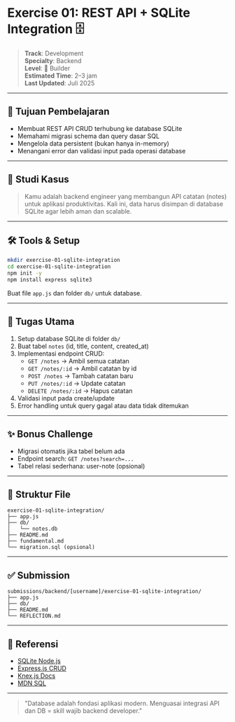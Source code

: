 # Exercise 01: REST API + SQLite Integration 🗄️

> **Track**: Development  
> **Specialty**: Backend  
> **Level**: 🌳 Builder  
> **Estimated Time**: 2–3 jam  
> **Last Updated**: Juli 2025

---

## 🎯 Tujuan Pembelajaran

- Membuat REST API CRUD terhubung ke database SQLite
- Memahami migrasi schema dan query dasar SQL
- Mengelola data persistent (bukan hanya in-memory)
- Menangani error dan validasi input pada operasi database

---

## 📖 Studi Kasus

> Kamu adalah backend engineer yang membangun API catatan (notes) untuk aplikasi produktivitas. Kali ini, data harus disimpan di database SQLite agar lebih aman dan scalable.

---

## 🛠 Tools & Setup

```bash
mkdir exercise-01-sqlite-integration
cd exercise-01-sqlite-integration
npm init -y
npm install express sqlite3
```

Buat file `app.js` dan folder `db/` untuk database.

---

## 🔧 Tugas Utama

1. Setup database SQLite di folder `db/`
2. Buat tabel `notes` (id, title, content, created_at)
3. Implementasi endpoint CRUD:
   - `GET /notes` → Ambil semua catatan
   - `GET /notes/:id` → Ambil catatan by id
   - `POST /notes` → Tambah catatan baru
   - `PUT /notes/:id` → Update catatan
   - `DELETE /notes/:id` → Hapus catatan
4. Validasi input pada create/update
5. Error handling untuk query gagal atau data tidak ditemukan

---

## ✨ Bonus Challenge

- Migrasi otomatis jika tabel belum ada
- Endpoint search: `GET /notes?search=...`
- Tabel relasi sederhana: user-note (opsional)

---

## 📁 Struktur File

```
exercise-01-sqlite-integration/
├── app.js
├── db/
│   └── notes.db
├── README.md
├── fundamental.md
└── migration.sql (opsional)
```

---

## ✅ Submission

```
submissions/backend/[username]/exercise-01-sqlite-integration/
├── app.js
├── db/
├── README.md
└── REFLECTION.md
```

---

## 🔗 Referensi
- [SQLite Node.js](https://www.sqlitetutorial.net/sqlite-nodejs/)
- [Express.js CRUD](https://expressjs.com/en/starter/basic-routing.html)
- [Knex.js Docs](https://knexjs.org/)
- [MDN SQL](https://developer.mozilla.org/en-US/docs/Glossary/SQL)

---

> "Database adalah fondasi aplikasi modern. Menguasai integrasi API dan DB = skill wajib backend developer." 